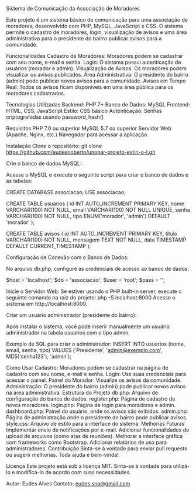Sistema de Comunicação da Associação de Moradores

Este projeto é um sistema básico de comunicação para uma associação de moradores, desenvolvido com PHP, MySQL, JavaScript e CSS. O sistema permite o cadastro de moradores, login, visualização de avisos e uma área administrativa para o presidente do bairro publicar avisos para a comunidade.

Funcionalidades
Cadastro de Moradores: Moradores podem se cadastrar com seu nome, e-mail e senha.
Login: O sistema possui autenticação de usuários (morador e admin).
Visualização de Avisos: Os moradores podem visualizar os avisos publicados.
Área Administrativa: O presidente do bairro (admin) pode publicar novos avisos para a comunidade.
Avisos em Tempo Real: Todos os avisos ficam disponíveis em uma área pública para os moradores cadastrados.

Tecnologias Utilizadas
Backend: PHP 7+
Banco de Dados: MySQL
Frontend: HTML, CSS, JavaScript
Estilo: CSS básico
Autenticação: Senhas criptografadas usando password_hash()

Requisitos
PHP 7.0 ou superior
MySQL 5.7 ou superior
Servidor Web (Apache, Nginx, etc.)
Navegador para acessar a aplicação

Instalação
Clone o repositório:
git clone https://github.com/eudesnoberto/unopar-projeto-extin-o-I.git

Crie o banco de dados MySQL:

Acesse o MySQL e execute o seguinte script para criar o banco de dados e as tabelas:

CREATE DATABASE associacao;
USE associacao;

CREATE TABLE usuarios (
    id INT AUTO_INCREMENT PRIMARY KEY,
    nome VARCHAR(100) NOT NULL,
    email VARCHAR(100) NOT NULL UNIQUE,
    senha VARCHAR(100) NOT NULL,
    tipo ENUM('morador', 'admin') DEFAULT 'morador'
);

CREATE TABLE avisos (
    id INT AUTO_INCREMENT PRIMARY KEY,
    titulo VARCHAR(100) NOT NULL,
    mensagem TEXT NOT NULL,
    data TIMESTAMP DEFAULT CURRENT_TIMESTAMP
);

Configuração de Conexão com o Banco de Dados:

No arquivo db.php, configure as credenciais de acesso ao banco de dados:

$host = 'localhost';
$db = 'associacao';
$user = 'root';
$pass = '';

Inicie o Servidor Web:
Se estiver usando o PHP built-in server, execute o seguinte comando na raiz do projeto:
php -S localhost:8000
Acesse o sistema em http://localhost:8000.

Criar um usuário administrador (presidente do bairro):

Após instalar o sistema, você pode inserir manualmente um usuário administrador na tabela usuarios com o tipo admin.

Exemplo de SQL para criar o administrador:
INSERT INTO usuarios (nome, email, senha, tipo) VALUES ('Presidente', 'admin@exemplo.com', MD5('senha123'), 'admin');

Como Usar
Cadastro: Moradores podem se cadastrar na página de cadastro com seu nome, e-mail e senha.
Login: Use suas credenciais para acessar o painel.
Painel do Morador: Visualize os avisos da comunidade.
Administração: O presidente do bairro (admin) pode publicar novos avisos na área administrativa.
Estrutura do Projeto
db.php: Arquivo de configuração do banco de dados.
register.php: Página de cadastro de novos moradores.
login.php: Página de login para moradores e admin.
dashboard.php: Painel do usuário, onde os avisos são exibidos.
admin.php: Página de administração onde o presidente do bairro pode publicar avisos.
style.css: Arquivo de estilo para a interface do sistema.
Melhorias Futuras
Implementar envio de notificações por e-mail.
Adicionar funcionalidades de upload de arquivos (como atas de reuniões).
Melhorar a interface gráfica com frameworks como Bootstrap.
Adicionar relatórios de uso para administradores.
Contribuição
Sinta-se à vontade para enviar pull requests ou sugerir melhorias. Toda ajuda é bem-vinda!

Licença
Este projeto está sob a licença MIT. Sinta-se à vontade para utilizá-lo e modificá-lo de acordo com suas necessidades.

Autor: Eudes Alves
Contato: eudes.sna@gmail.com
